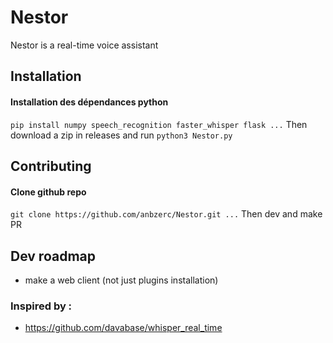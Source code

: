 # Nestor
Nestor is a real-time voice assistant
## Installation 
#### Installation des dépendances python
```pip install numpy speech_recognition faster_whisper flask ...```
Then download a zip in releases and run
```python3 Nestor.py```
## Contributing
#### Clone github repo
```git clone https://github.com/anbzerc/Nestor.git ...```
Then dev and make PR


## Dev roadmap
- make a web client (not just plugins installation)
### Inspired by :
- https://github.com/davabase/whisper_real_time
